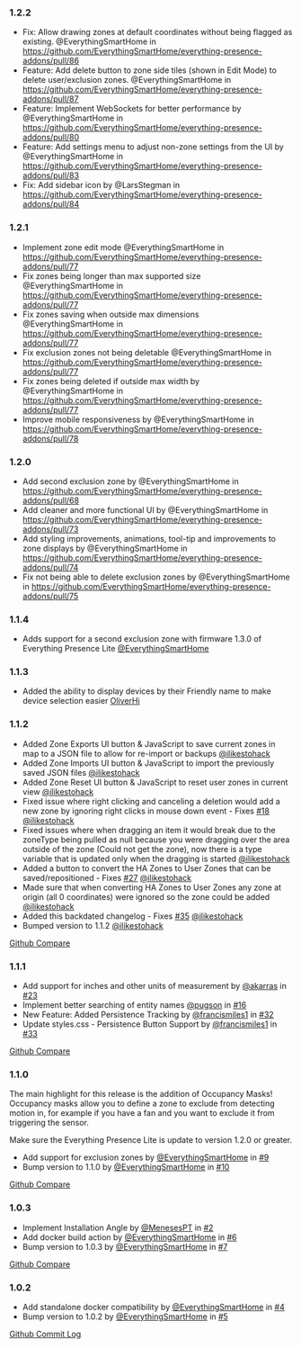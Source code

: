 ### 1.2.2
- Fix: Allow drawing zones at default coordinates without being flagged as existing. @EverythingSmartHome in https://github.com/EverythingSmartHome/everything-presence-addons/pull/86
- Feature: Add delete button to zone side tiles (shown in Edit Mode) to delete user/exclusion zones. @EverythingSmartHome in https://github.com/EverythingSmartHome/everything-presence-addons/pull/87
- Feature: Implement WebSockets for better performance by @EverythingSmartHome in https://github.com/EverythingSmartHome/everything-presence-addons/pull/80
- Feature: Add settings menu to adjust non-zone settings from the UI by @EverythingSmartHome in https://github.com/EverythingSmartHome/everything-presence-addons/pull/83
- Fix: Add sidebar icon by @LarsStegman in https://github.com/EverythingSmartHome/everything-presence-addons/pull/84

### 1.2.1
- Implement zone edit mode @EverythingSmartHome in https://github.com/EverythingSmartHome/everything-presence-addons/pull/77
- Fix zones being longer than max supported size @EverythingSmartHome in https://github.com/EverythingSmartHome/everything-presence-addons/pull/77
- Fix zones saving when outside max dimensions @EverythingSmartHome in https://github.com/EverythingSmartHome/everything-presence-addons/pull/77
- Fix exclusion zones not being deletable @EverythingSmartHome in https://github.com/EverythingSmartHome/everything-presence-addons/pull/77
- Fix zones being deleted if outside max width by @EverythingSmartHome in https://github.com/EverythingSmartHome/everything-presence-addons/pull/77
- Improve mobile responsiveness by @EverythingSmartHome in https://github.com/EverythingSmartHome/everything-presence-addons/pull/78

### 1.2.0
- Add second exclusion zone by @EverythingSmartHome in https://github.com/EverythingSmartHome/everything-presence-addons/pull/68
- Add cleaner and more functional UI by @EverythingSmartHome in https://github.com/EverythingSmartHome/everything-presence-addons/pull/73
- Add styling improvements, animations, tool-tip and improvements to zone displays by @EverythingSmartHome in https://github.com/EverythingSmartHome/everything-presence-addons/pull/74
- Fix not being able to delete exclusion zones by @EverythingSmartHome in https://github.com/EverythingSmartHome/everything-presence-addons/pull/75

### 1.1.4
- Adds support for a second exclusion zone with firmware 1.3.0 of Everything Presence Lite [@EverythingSmartHome](https://github.com/EverythingSmartHome/everything-presence-addons/pull/68)

### 1.1.3
- Added the ability to display devices by their Friendly name to make device selection easier  [OliverHi](https://github.com/OliverHi)

### 1.1.2

- Added Zone Exports UI button & JavaScript to save current zones in map to a JSON file to allow for re-import or backups [@ilikestohack](https://github.com/ilikestohack)
- Added Zone Imports UI button & JavaScript to import the previously saved JSON files [@ilikestohack](https://github.com/ilikestohack)
- Added Zone Reset UI button & JavaScript to reset user zones in current view [@ilikestohack](https://github.com/ilikestohack)
- Fixed issue where right clicking and canceling a deletion would add a new zone by ignoring right clicks in mouse down event - Fixes [#18](https://github.com/EverythingSmartHome/everything-presence-addons/issues/18) [@ilikestohack](https://github.com/ilikestohack)
- Fixed issues where when dragging an item it would break due to the zoneType being pulled as null because you were dragging over the area outside of the zone (Could not get the zone), now there is a type variable that is updated only when the dragging is started [@ilikestohack](https://github.com/ilikestohack)
- Added a button to convert the HA Zones to User Zones that can be saved/repositioned - Fixes [#27](https://github.com/EverythingSmartHome/everything-presence-addons/issues/27) [@ilikestohack](https://github.com/ilikestohack)
- Made sure that when converting HA Zones to User Zones any zone at origin (all 0 coordinates) were ignored so the zone could be added [@ilikestohack](https://github.com/ilikestohack)
- Added this backdated changelog - Fixes [#35](https://github.com/EverythingSmartHome/everything-presence-addons/issues/35) [@ilikestohack](https://github.com/ilikestohack)
- Bumped version to 1.1.2 [@ilikestohack](https://github.com/ilikestohack)

[Github Compare](https://github.com/EverythingSmartHome/everything-presence-addons/compare/1.1.1...1.1.2)

### 1.1.1

- Add support for inches and other units of measurement by [@akarras](https://github.com/akarras) in [#23](https://github.com/EverythingSmartHome/everything-presence-addons/issues/23)
- Implement better searching of entity names [@pugson](https://github.com/pugson) in [#16](https://github.com/EverythingSmartHome/everything-presence-addons/issues/16)
- New Feature: Added Persistence Tracking by [@francismiles1](https://github.com/francismiles1) in [#32](https://github.com/EverythingSmartHome/everything-presence-addons/issues/32)
- Update styles.css - Persistence Button Support by [@francismiles1](https://github.com/francismiles1) in [#33](https://github.com/EverythingSmartHome/everything-presence-addons/issues/33)

[Github Compare](https://github.com/EverythingSmartHome/everything-presence-addons/compare/1.1.0...1.1.1)

### 1.1.0

The main highlight for this release is the addition of Occupancy Masks! Occupancy masks allow you to define a zone to exclude from detecting motion in, for example if you have a fan and you want to exclude it from triggering the sensor.

Make sure the Everything Presence Lite is update to version 1.2.0 or greater.

- Add support for exclusion zones by [@EverythingSmartHome](https://github.com/EverythingSmartHome) in [#9](https://github.com/EverythingSmartHome/everything-presence-addons/issues/9)
- Bump version to 1.1.0 by [@EverythingSmartHome](https://github.com/EverythingSmartHome) in [#10](https://github.com/EverythingSmartHome/everything-presence-addons/issues/10)

[Github Compare](https://github.com/EverythingSmartHome/everything-presence-addons/compare/1.0.3...1.1.0)

### 1.0.3

- Implement Installation Angle by [@MenesesPT](https://github.com/MenesesPT) in [#2](https://github.com/EverythingSmartHome/everything-presence-addons/issues/2)
- Add docker build action by [@EverythingSmartHome](https://github.com/EverythingSmartHome) in [#6](https://github.com/EverythingSmartHome/everything-presence-addons/issues/6)
- Bump version to 1.0.3 by [@EverythingSmartHome](https://github.com/EverythingSmartHome) in [#7](https://github.com/EverythingSmartHome/everything-presence-addons/issues/7)

[Github Compare](https://github.com/EverythingSmartHome/everything-presence-addons/compare/v1.0.2...1.0.3)

### 1.0.2

- Add standalone docker compatibility by [@EverythingSmartHome](https://github.com/EverythingSmartHome) in [#4](https://github.com/EverythingSmartHome/everything-presence-addons/issues/4)
- Bump version to 1.0.2 by [@EverythingSmartHome](https://github.com/EverythingSmartHome) in [#5](https://github.com/EverythingSmartHome/everything-presence-addons/issues/5)

[Github Commit Log](https://github.com/EverythingSmartHome/everything-presence-addons/commits/v1.0.2)
